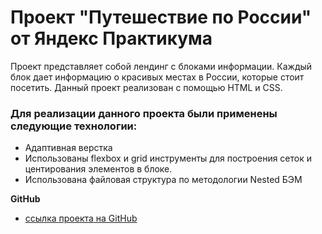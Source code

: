 # Проект "Путешествие по России" от Яндекс Практикума

Проект представляет собой лендинг с блоками информации. Каждый блок дает информацию о красивых местах в России, которые
стоит посетить. Данный проект реализован с помощью HTML и CSS.

### Для реализации данного проекта были применены следующие технологии:

- Адаптивная верстка
- Использованы flexbox и grid инструменты для построения сеток и центирования элементов в блоке.
- Использована файловая структура по методологии Nested БЭМ

**GitHub**

* [ссылка проекта на GitHub](https://lapinaolga.github.io/russian-travel/)
